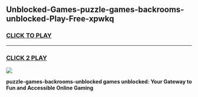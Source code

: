 
## Unblocked-Games-puzzle-games-backrooms-unblocked-Play-Free-xpwkq
<h3>
<a href="https://premium76.site?title=puzzle-games-backrooms-unblocked&ref=09A">CLICK TO PLAY</a></h3>
<hr>

<h3>
<a href="https://premium76.site?title=puzzle-games-backrooms-unblocked&ref=09A">CLICK 2 PLAY</a>
  
</h3>

<a href="https://premium76.site?title=puzzle-games-backrooms-unblocked&ref=09A"><img src="https://clearcache.store/games.png"></a>


**puzzle-games-backrooms-unblocked games unblocked: Your Gateway to Fun and Accessible Online Gaming**
